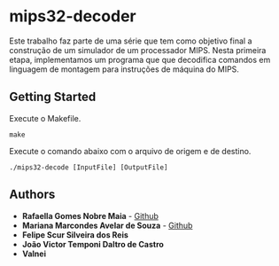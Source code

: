 # mips32-decoder

Este trabalho faz parte de uma série que tem como objetivo final a construção de um simulador de um processador MIPS. Nesta primeira etapa, implementamos um programa que que decodifica comandos em linguagem de montagem para instruções de máquina do MIPS.

## Getting Started

Execute o Makefile.

```
make
```

Execute o comando abaixo com o arquivo de origem e de destino. 

```
./mips32-decode [InputFile] [OutputFile]
```




## Authors

* **Rafaella Gomes Nobre Maia** - [Github](https://github.com/rafaella-matos)
* **Mariana Marcondes Avelar de Souza** - [Github](https://github.com/Marimavelar)
* **Felipe Scur Silveira dos Reis** 
* **João Victor Temponi Daltro de Castro** 
* **Valnei**


